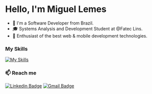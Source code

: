 # Hello, I'm Miguel Lemes

  - 👋 I'm a Software Developer from Brazil.
  - 🎓 Systems Analysis and Development Student at @Fatec Lins.
  - 🚀 Enthusiast of the best web & mobile development technologies.

### My Skills

[![My Skills](https://skillicons.dev/icons?i=react,nodejs,ts,tailwindcss,java,spring,postgres,redis,docker,aws)](https://skillicons.dev)

### 📫 Reach me

[![Linkedin Badge](https://img.shields.io/badge/-LinkedIn-blue?style=flat-square&logo=Linkedin&logoColor=white&link=https://www.linkedin.com/in/migueelzz/)](https://www.linkedin.com/in/migueelzz/)
[![Gmail Badge](https://img.shields.io/badge/-Gmail-c14438?style=flat-square&logo=Gmail&logoColor=white&link=mailto:miguellemes005@gmail.com)](mailto:miguellemes005@gmail.com)







